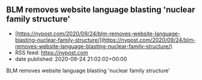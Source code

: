 ## BLM removes website language blasting 'nuclear family structure'
 - [https://nypost.com/2020/09/24/blm-removes-website-language-blasting-nuclear-family-structure/](https://nypost.com/2020/09/24/blm-removes-website-language-blasting-nuclear-family-structure/)
 - RSS feed: https://nypost.com
 - date published: 2020-09-24 21:02:02+00:00

BLM removes website language blasting 'nuclear family structure'

